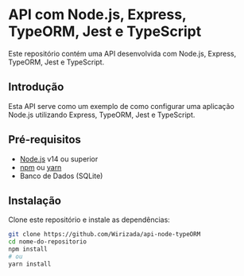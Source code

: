 # API com Node.js, Express, TypeORM, Jest e TypeScript

Este repositório contém uma API desenvolvida com Node.js, Express, TypeORM, Jest e TypeScript.

## Introdução

Esta API serve como um exemplo de como configurar uma aplicação Node.js utilizando Express, TypeORM, Jest e TypeScript.

## Pré-requisitos

- [Node.js](https://nodejs.org/) v14 ou superior
- [npm](https://www.npmjs.com/) ou [yarn](https://yarnpkg.com/)
- Banco de Dados (SQLite) 

## Instalação

Clone este repositório e instale as dependências:

```bash
git clone https://github.com/Wirizada/api-node-typeORM
cd nome-do-repositorio
npm install
# ou
yarn install


